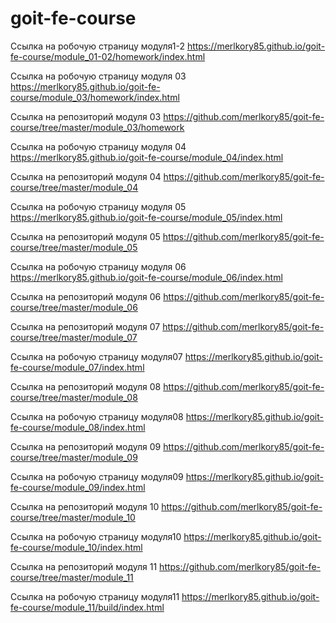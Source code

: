 # goit-fe-course

Ссылка на робочую страницу модуля1-2
https://merlkory85.github.io/goit-fe-course/module_01-02/homework/index.html

Ссылка на робочую страницу модуля 03
https://merlkory85.github.io/goit-fe-course/module_03/homework/index.html

Ссылка на репозиторий модуля 03
https://github.com/merlkory85/goit-fe-course/tree/master/module_03/homework

Ссылка на робочую страницу модуля 04
https://merlkory85.github.io/goit-fe-course/module_04/index.html

Ссылка на репозиторий модуля 04
https://github.com/merlkory85/goit-fe-course/tree/master/module_04

Ссылка на робочую страницу модуля 05
https://merlkory85.github.io/goit-fe-course/module_05/index.html

Ссылка на репозиторий модуля 05
https://github.com/merlkory85/goit-fe-course/tree/master/module_05

Ссылка на робочую страницу модуля 06
https://merlkory85.github.io/goit-fe-course/module_06/index.html

Ссылка на репозиторий модуля 06
https://github.com/merlkory85/goit-fe-course/tree/master/module_06

Ссылка на репозиторий модуля 07
https://github.com/merlkory85/goit-fe-course/tree/master/module_07

Ссылка на робочую страницу модуля07
https://merlkory85.github.io/goit-fe-course/module_07/index.html


Ссылка на репозиторий модуля 08
https://github.com/merlkory85/goit-fe-course/tree/master/module_08

Ссылка на робочую страницу модуля08
https://merlkory85.github.io/goit-fe-course/module_08/index.html

Ссылка на репозиторий модуля 09
https://github.com/merlkory85/goit-fe-course/tree/master/module_09

Ссылка на робочую страницу модуля09
https://merlkory85.github.io/goit-fe-course/module_09/index.html

Ссылка на репозиторий модуля 10
https://github.com/merlkory85/goit-fe-course/tree/master/module_10

Ссылка на робочую страницу модуля10
https://merlkory85.github.io/goit-fe-course/module_10/index.html

Ссылка на репозиторий модуля 11
https://github.com/merlkory85/goit-fe-course/tree/master/module_11

Ссылка на робочую страницу модуля11
https://merlkory85.github.io/goit-fe-course/module_11/build/index.html









